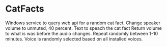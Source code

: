 # CatFacts
Windows service to query web api for a random cat fact.
Change speaker volume to unmuted, 40 percent.
Text to speach the cat fact
Return volume to what is was before the audio changes.
Repeat randomly between 1-10 minutes. Voice is randomly selected based on all installed voices.
